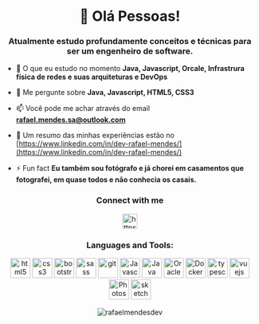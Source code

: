 <h1 align="center">👋 Olá Pessoas!</h1>
<h3 align="center">Atualmente estudo profundamente conceitos e técnicas para ser um engenheiro de software.</h3>

- 🌱 O que eu estudo no momento **Java, Javascript, Orcale, Infrastrura física de redes e suas arquiteturas e DevOps**

- 💬 Me pergunte sobre **Java, Javascript, HTML5, CSS3**

- 📫 Você pode me achar através do email **rafael.mendes.sa@outlook.com**

- 📄 Um resumo das minhas experiências estão no [https://www.linkedin.com/in/dev-rafael-mendes/](https://www.linkedin.com/in/dev-rafael-mendes/)

- ⚡ Fun fact **Eu também sou fotógrafo e já chorei em casamentos que fotografei, em quase todos e não conhecia os casais.**

<h3 align="center">Connect with me</h3>
<p align="center">
<a href="https://www.linkedin.com/in/dev-rafael-mendes/" target="blank"><img src="https://cdn.jsdelivr.net/gh/devicons/devicon/icons/linkedin/linkedin-plain.svg" alt="https://www.linkedin.com/in/dev-rafael-mendes/" height="30" width="30" /></a>

<h3 align="center">Languages and Tools:</h3>
<p align="center">
    <a href="https://www.w3.org/html/" target="_blank" rel="noreferrer"><img src="https://cdn.jsdelivr.net/gh/devicons/devicon/icons/html5/html5-original.svg" alt="html5" width="40" height="40" /></a>
    <a href="https://www.w3schools.com/css/" target="_blank" rel="noreferrer"><img src="https://cdn.jsdelivr.net/gh/devicons/devicon/icons/css3/css3-plain.svg" alt="css3" width="40" height="40" /></a>
    <a href="https://getbootstrap.com" target="_blank" rel="noreferrer"><img src="https://cdn.jsdelivr.net/gh/devicons/devicon/icons/bootstrap/bootstrap-plain-wordmark.svg" alt="bootstrap" width="40" height="40" /></a>
    <a href="https://sass-lang.com/" target="_blank" rel="noreferrer"><img src="https://cdn.jsdelivr.net/gh/devicons/devicon/icons/sass/sass-original.svg" alt="sass" width="40" height="40" /></a>
    <a href="https://git-scm.com/" target="_blank" rel="noreferrer"><img src="https://cdn.jsdelivr.net/gh/devicons/devicon/icons/git/git-plain.svg" alt="git" width="40" height="40" /></a>
    <a href="https://developer.mozilla.org/en-US/docs/Web/JavaScript" target="_blank" rel="noreferrer"><img src="https://cdn.jsdelivr.net/gh/devicons/devicon/icons/javascript/javascript-plain.svg" alt="Javascript" width="40" height="40" /></a>
    <a href="https://www.java.com/pt-BR/" target="_blank" rel="noreferrer"><img src="https://cdn.jsdelivr.net/gh/devicons/devicon/icons/java/java-original.svg" alt="Java" width="40" height="40"/></a>
    <a href="https://www.oracle.com/br/" target="_blank" rel="noreferrer"><img src="https://cdn.jsdelivr.net/gh/devicons/devicon/icons/oracle/oracle-original.svg" alt="Oracle" width="40" height="40"/></a>
    <a href="https://www.docker.com/" target="_blank" rel="noreferrer"><img src="https://cdn.jsdelivr.net/gh/devicons/devicon/icons/docker/docker-plain-wordmark.svg" alt="Docker" width="40" height="40"/></a>
    <a href="https://www.typescriptlang.org/" target="_blank" rel="noreferrer"><img src="https://cdn.jsdelivr.net/gh/devicons/devicon/icons/typescript/typescript-plain.svg" alt="typescript" width="40" height="40" /></a>
    <a href="https://vuejs.org/" target="_blank" rel="noreferrer"><img src="https://cdn.jsdelivr.net/gh/devicons/devicon/icons/vuejs/vuejs-original.svg" alt="vuejs" width="40" height="40" /></a>
    <a href="https://www.photoshop.com/en" target="_blank" rel="noreferrer"><img src="https://cdn.jsdelivr.net/gh/devicons/devicon/icons/photoshop/photoshop-line.svg" alt="Photoshop" width="40" height="40" /></a>
    <a href="https://www.sketch.com/" target="_blank" rel="noreferrer"><img src="https://cdn.jsdelivr.net/gh/devicons/devicon/icons/sketch/sketch-line.svg" alt="sketch" width="40" height="40" /></a>
</p>

<p align="center">
    <img align="center" src="https://github-readme-stats.vercel.app/api/top-langs?username=rafaelmendesdev&show_icons=true&locale=en&layout=compact" alt="rafaelmendesdev" />
</p>
<!----
👋 Hi, I’m @RafaelMendesDev
- 👀 I’m interested in ...
- 🌱 I’m currently learning ...
- 💞️ I’m looking to collaborate on ...
- 📫 How to reach me ...


MendesRafaell/MendesRafaell is a ✨ special ✨ repository because its `README.md` (this file) appears on your GitHub profile.
You can click the Preview link to take a look at your changes.
--->

